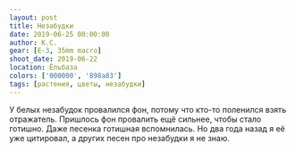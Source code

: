 ```yaml
---
layout: post
title: Незабудки
date: 2019-06-25 00:00:00
author: К.С.
gear: [E-3, 35mm macro]
shoot_date: 2019-06-22
location: Ёльбаза
colors: ['000000', '898a83']
tags: [растения, цветы, незабудки]
---
```

У белых незабудок провалился фон, потому что кто-то поленился взять отражатель. Пришлось фон провалить ещё сильнее, чтобы стало готишно. Даже песенка готишная вспомнилась. Но два года назад я её уже цитировал, а других песен про незабудки я не знаю.
